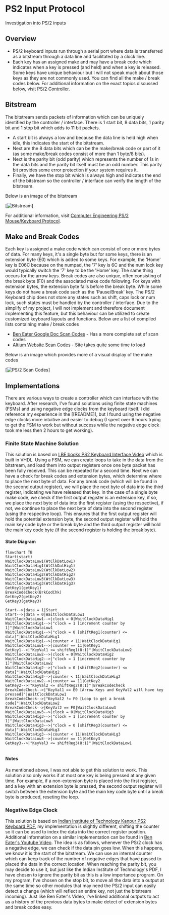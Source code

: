 # PS2 Input Protocol
Investigation into PS/2 inputs
## Overview
- PS/2 keyboard inputs run through a serial port where data is transferred as a bitstream through a data line and facilitated by a clock line.
- Each key has an assigned make and may have a break code which indicates when a key is pressed (and held) and when a key is released. Some keys have unique behaviour but I will not speak much about those keys as they are not commonly used. You can find all the make / break codes below.
For additional information on the exact topics discussed below, visit [PS/2 Controller](https://www.eecg.utoronto.ca/~jayar/ece241_08F/AudioVideoCores/ps2/ps2.html).
## Bitstream
The bitstream sends packets of information which can be uniquely identified by the controller / interface. There is 1 start bit, 8 data bits, 1 parity bit and 1 stop bit which adds to 11 bit packets.
- A start bit is always a low and because the data line is held high when idle, this indicates the start of the bitstream. 
- Next are the 8 data bits which can be the make/break code or part of it (as some make/break codes consist of more than 1 byte/8 bits). 
- Next is the parity bit (odd parity) which represents the number of 1s in the data bits and the parity bit itself must be an odd number. This parity bit provides some error protection if your system requires it. 
- Finally, we have the stop bit which is always high and indicates the end of the bitstream so the controller / interface can verify the length of the bitstream.

Below is an image of the bitstream

[![Bitstream](http://www-ug.eecg.utoronto.ca/desl/nios_devices_SoC/ARM/datasheets/PS2%20Protocol_files/waveform1.jpg)]

For additional information, visit [Computer Engineering PS/2 Mouse/Keyboard Protocol](http://www-ug.eecg.utoronto.ca/desl/nios_devices_SoC/ARM/datasheets/PS2%20Protocol.htm).
## Make and Break Codes
Each key is assigned a make code which can consist of one or more bytes of data. For many keys, it's a single byte but for some keys, there is an extension byte (E0) which is added to some keys. For example, the 'Home' key is E06C because on the numpad, the '7' key is 6C and the num lock key would typically switch the '7' key to be the 'Home' key. The same thing occurs for the arrow keys.
Break codes are also unique, often consisting of the break byte (F0) and the associated make code following. For keys with extension bytes, the extension byte falls before the break byte. While some keys do not have a break code such as the 'Pause/Break' key.
The PS/2 Keyboard chip does not store any states such as shift, caps lock or num lock, such states must be handled by the controller / interface. Due to the simplify of my project, I will not implement and therefore document implementing this feature, but this behaviour can be utilized to create customized keyboard layouts and functions.
Below are a list of compiled lists containing make / break codes
- [Ben Eater Google Doc Scan Codes](https://docs.google.com/document/u/0/d/1w--ouGvSSf93tFltmBcSRGMN8Rte7ayalQZRDPG0ezk/mobilebasic) - Has a more complete set of scan codes
- [Altium Website Scan Codes](https://techdocs.altium.com/display/FPGA/PS2+Keyboard+Scan+Codes) - Site takes quite some time to load

Below is an image which provides more of a visual display of the make codes

[![PS/2 Scan Codes](https://www.eecg.utoronto.ca/~jayar/ece241_08F/AudioVideoCores/ps2/img/keycodes.png)]

## Implementations
There are various ways to create a controller which can interface with the keyboard. After research, I've found solutions using finite state machines (FSMs) and using negative edge clocks from the keyboard itself. I did reference my experience in the [[README]], but I found using the negative edge clocks more intuitive and easier to debug (I spent over 6 hours trying to get the FSM to work but without success while the negative edge clock took me less then 2 hours to get working).
### Finite State Machine Solution
This solution is based on [LBE books PS2 Keyboard Interface Video](https://www.youtube.com/watch?v=EtJBqvk1ZZw) which is built in VHDL.
Using a FSM, we can create loops to take in the data from the bitstream, and load them into output registers once one byte packet has been fully received. This can be repeated for a second time. Next we can have a check for break codes and extension bytes, which determine where to place the next byte of data. For any break code (which will be found in the second output register), we will place the next byte of data into the third register, indicating we have released that key. In the case of a single byte make code, we check if the first output register is an extension key, if so, we place the next byte of data into the first register (using the respective), if not, we continue to place the next byte of data into the second register (using the respective loop). This ensures that the first output register will hold the potential extension byte, the second output register will hold the main key code byte or the break byte and the third output register will hold the main key code byte (if the second register is holding the break byte).
#### State Diagram
```mermaid
flowchart TB
Start(start)
WaitClockDataLow1(WtClkDatLow1)
WaitClockDataHig1(WtClkDatHig1)
WaitClockDataLow2(WtClkDatLow2)
WaitClockDataHig2(WtClkDatHig2)
WaitClockDataLow3(WtClkDatLow3)
WaitClockDataHig3(WtClkDatHig3)
GetKey1(getKey1)
BreakCodeCheck(BrkCodChk)
GetKey2(getKey2)
GetKey3(getKey3)

Start-->|data = 1|Start
Start-->|data = 0|WaitClockDataLow1
WaitClockDataLow1-->|clock = 0|WaitClockDataHig1
WaitClockDataHig1-->|"clock = 1 [increment counter by 1]"|WaitClockDataLow1
WaitClockDataHig1-->|"clock = 0 [shiftReg1(counter) <= data]"|WaitClockDataHig1
WaitClockDataHig1-->|counter < 11|WaitClockDataHig1
WaitClockDataLow1-->|counter == 11|GetKey1
GetKey1-->|"KeyVal1 <= shiftReg1(8:1)"|WaitClockDataLow2
WaitClockDataLow2-->|clock = 0|WaitClockDataHig2
WaitClockDataHig2-->|"clock = 1 [increment counter by 1]"|WaitClockDataLow2
WaitClockDataHig2-->|"clock = 0 [shiftReg2(counter) <= data]"|WaitClockDataHig2
WaitClockDataHig2-->|counter < 11|WaitClockDataHig2
WaitClockDataLow2-->|counter == 11|GetKey2
GetKey2-->|"KeyVal2 <= shiftReg2(8:1)"|BreakCodeCheck
BreakCodeCheck-->|"KeyVal1 == E0 [Arrow Keys and KeyVal2 will have key pressed]"|WaitClockDataLow1
BreakCodeCheck-->|"KeyVal2 != F0 [Loop to get a break code]"|WaitClockDataLow2
BreakCodeCheck-->|KeyVal2 == F0|WaitClockDataLow3
WaitClockDataLow3-->|clock = 0|WaitClockDataHig3
WaitClockDataHig3-->|"clock = 1 [increment counter by 1]"|WaitClockDataLow3
WaitClockDataHig3-->|"clock = 0 [shiftReg3(counter) <= data]"|WaitClockDataHig3
WaitClockDataHig3-->|counter < 11|WaitClockDataHig3
WaitClockDataLow3-->|counter == 11|GetKey3
GetKey3-->|"KeyVal3 <= shiftReg3(8:1)"|WaitClockDataLow1


```
#### Notes
As mentioned above, I was not able to get this solution to work. This solution also only works if at most one key is being pressed at any given time. For example, if a non-extension byte is placed into the first register, and a key with an extension byte is pressed, the second output register will switch between the extension byte and the main key code byte until a break byte is produced, reseting the loop.
### Negative Edge Clock
This solution is based on [Indian Institute of Technology Kanpur PS2 Keyboard PDF](https://students.iitk.ac.in/eclub/assets/tutorials/keyboard.pdf), my implementation is slightly different, shifting the counter so it can be used to index the data into the correct register position. Additional information on a similar implementation can be found in [Ben Eater's Youtube Video](https://www.youtube.com/watch?v=7aXbh9VUB3U).
The idea is as follows, whenever the PS/2 clock has a negative edge, we can check if the data pin goes low. When this happens, we know it is the start of the bitstream. We can use an internal counter which can keep track of the number of negative edges that have passed to placed the data in the correct location. When reaching the parity bit, you may decide to use it, but just like the Indian Institute of Technology's PDF, I have chosen to ignore the parity bit as this is a low importance program. On my program, I've chosen on the stop bit, to move all the data into a output at the same time so other modules that may need the PS/2 input can easily detect a change (which will reflect an entire key, not just the bitstream incoming).
Just like Ben Eater's Video, I've linked additional outputs to act as a history of the previous data bytes to make detect of extension bytes and break codes easy.
